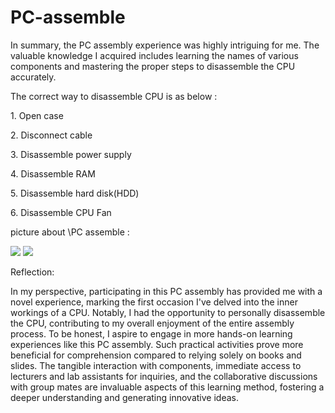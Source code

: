 # PC-assemble
<p>In summary, the PC assembly experience was highly intriguing for me. The valuable knowledge I acquired includes learning the names of various components and mastering the proper steps to disassemble the CPU accurately.
<p>The correct way to disassemble CPU is as below : <p/>
<p>1. Open case</p>
<p>2. Disconnect cable</p>
<p>3. Disassemble power supply</p>
<p>4. Disassemble RAM</p>
<p>5. Disassemble hard disk(HDD)</p>
<p>6. Disassemble CPU Fan</p>
<p> picture about \PC assemble : <p/>
<img src = "https://github.com/lingyuqian0301/PC-assemble/assets/148403179/47c51833-e45c-458a-b96d-2f00227ef6f2">
<img src ="https://github.com/lingyuqian0301/PC-assemble/assets/148403179/5e9fd4b2-fc92-4485-985c-2f4953538334" >
<p>Reflection:</p>
<p>In my perspective, participating in this PC assembly has provided me with a novel experience, marking the first occasion I've delved into the inner workings of a CPU. Notably, I had the opportunity to personally disassemble the CPU, contributing to my overall enjoyment of the entire assembly process. To be honest, I aspire to engage in more hands-on learning experiences like this PC assembly. Such practical activities prove more beneficial for comprehension compared to relying solely on books and slides. The tangible interaction with components, immediate access to lecturers and lab assistants for inquiries, and the collaborative discussions with group mates are invaluable aspects of this learning method, fostering a deeper understanding and generating innovative ideas. </p>
